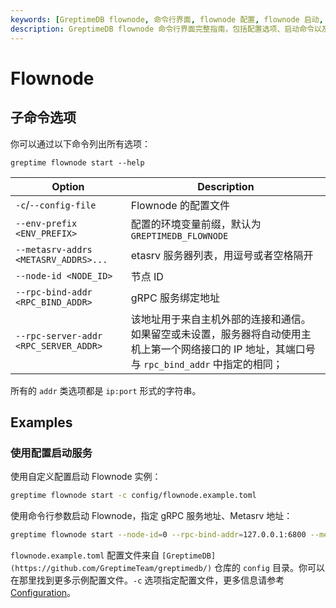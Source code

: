 ```yaml
---
keywords: [GreptimeDB flownode, 命令行界面, flownode 配置, flownode 启动, flownode 选项, flownode 示例]
description: GreptimeDB flownode 命令行界面完整指南，包括配置选项、启动命令以及部署 flownode 实例的实用示例。
---
```


# Flownode

## 子命令选项

你可以通过以下命令列出所有选项：

```
greptime flownode start --help
```
| Option                                | Description                                                                                                                                     |
| ------------------------------------- | ----------------------------------------------------------------------------------------------------------------------------------------------- |
| `-c`/`--config-file`                  | Flownode 的配置文件                                                                                                                             |
| `--env-prefix <ENV_PREFIX>`           | 配置的环境变量前缀，默认为`GREPTIMEDB_FLOWNODE`                                                                                                 |
| `--metasrv-addrs <METASRV_ADDRS>...`  | etasrv 服务器列表，用逗号或者空格隔开                                                                                                           |
| `--node-id <NODE_ID>`                 | 节点 ID                                                                                                                                         |
| `--rpc-bind-addr <RPC_BIND_ADDR>`     | gRPC 服务绑定地址                                                                                                                               |
| `--rpc-server-addr <RPC_SERVER_ADDR>` | 该地址用于来自主机外部的连接和通信。如果留空或未设置，服务器将自动使用主机上第一个网络接口的 IP 地址，其端口号与 `rpc_bind_addr` 中指定的相同； |

所有的 `addr` 类选项都是 `ip:port` 形式的字符串。

## Examples

### 使用配置启动服务

使用自定义配置启动 Flownode 实例：

```sh
greptime flownode start -c config/flownode.example.toml
```


使用命令行参数启动 Flownode，指定 gRPC 服务地址、Metasrv 地址：

```sh
greptime flownode start --node-id=0 --rpc-bind-addr=127.0.0.1:6800 --metasrv-addrs=127.0.0.1:3002
```

`flownode.example.toml` 配置文件来自 `[GreptimeDB](https://github.com/GreptimeTeam/greptimedb/)` 仓库的 `config` 目录。你可以在那里找到更多示例配置文件。`-c` 选项指定配置文件，更多信息请参考 [Configuration](/user-guide/deployments-administration/configuration.md)。